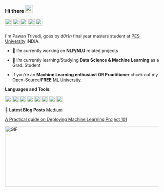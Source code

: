### Hi there <img src="https://media.giphy.com/media/hvRJCLFzcasrR4ia7z/giphy.gif" width="25px">

<!-- LinkedIn-->
<a href="https://www.linkedin.com/in/d0r1h/">
  <img align="left" alt="Pawan Trivedi" width="22px" src="https://cdn.jsdelivr.net/npm/simple-icons@v3/icons/linkedin.svg" />
</a>
<!--Hackerrank-->
<a href="https://www.hackerrank.com/d0r1h">
  <img align="left" alt="Pawan Trivedi" width="22px" src="https://cdn.jsdelivr.net/npm/simple-icons@3.6.1/icons/hackerrank.svg" />
</a>
<!--Kaggle-->
<a href="https://www.kaggle.com/undersc0re">
  <img align="left" alt="Pawan Trivedi" width="22px" src="https://cdn.jsdelivr.net/npm/simple-icons@3.6.1/icons/kaggle.svg" />
</a>
<!--Medium-->
<a href="https://medium.com/@d0r1h">
  <img align="left" alt="Pawan Trivedi" width="22px" src="https://cdn.jsdelivr.net/npm/simple-icons@3.6.1/icons/medium.svg" />
</a>
<!--Quora
<a href="https://medium.com/@d0r1hh">
  <img align="left" alt="Pawan Trivedi" width="22px" src="https://cdn.jsdelivr.net/npm/simple-icons@3.6.1/icons/quora.svg" />
</a>
-->
<!-- Twitter -->
<a href="https://twitter.com/d0r1h">
  <img align="left" alt="Pawan Trivedi | Twitter" width="22px" src="https://cdn.jsdelivr.net/npm/simple-icons@v3/icons/twitter.svg" />
</a>

<br/><br/>

I'm Pawan Trivedi, goes by *d0r1h* final year masters student at [PES University](https://www.pes.edu) INDIA.
    
- 🔭 I’m currently working on **NLP/NLU** related projects
- 🌱 I’m currently learning/Studying **Data Science & Machine Learning** as a Grad. Student 

- If you're an **Machine Learning enthusiast OR Practitioner** chcek out my Open-Source/**FREE** [ML University](https://github.com/d0r1h/ML-University). 

**Languages and Tools:** 

<code><img height="20" src="https://cdn.jsdelivr.net/npm/simple-icons@3.6.1/icons/python.svg"></code>
<code><img height="20" src="https://cdn.jsdelivr.net/npm/simple-icons@3.6.1/icons/docker.svg"></code>
<code><img height="20" src="https://cdn.jsdelivr.net/npm/simple-icons@3.6.1/icons/linux.svg"></code>
<code><img height="20" src="https://cdn.jsdelivr.net/npm/simple-icons@3.6.1/icons/ansible.svg"></code>
<code><img height="20" src="https://cdn.jsdelivr.net/npm/simple-icons@3.6.1/icons/git.svg"></code>
<code><img height="20" src="https://cdn.jsdelivr.net/npm/simple-icons@3.6.1/icons/mysql.svg"></code>
<code><img height="20" src="https://cdn.jsdelivr.net/npm/simple-icons@3.6.1/icons/github.svg"></code>
<code><img height="20" src="https://cdn.jsdelivr.net/npm/simple-icons@3.6.1/icons/amazonaws.svg"></code>



📕 **Latest Blog Posts** [Medium](https://medium.com/@d0r1h)
<!-- BLOG-POST-LIST:START -->
[A Practical guide on Deploying Machine Learning Project 101](https://medium.com/geekculture/a-practical-guide-on-deploying-machine-learning-project-101-a494314a6127)

<!-- BLOG-POST-LIST:END -->


<img align="centre" alt="GIF" src="https://media.giphy.com/media/G3H3U0fsmRfUY/giphy.gif?raw=true" width="900" height="200" />                    

